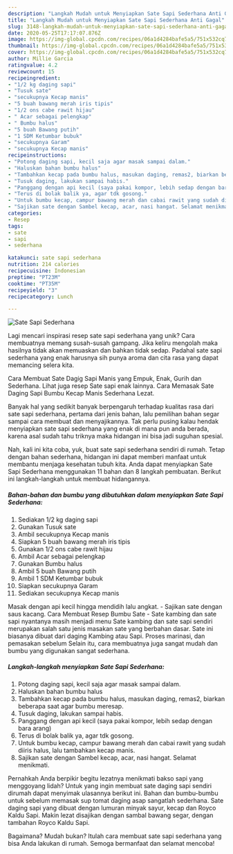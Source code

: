 ```yaml
---
description: "Langkah Mudah untuk Menyiapkan Sate Sapi Sederhana Anti Gagal"
title: "Langkah Mudah untuk Menyiapkan Sate Sapi Sederhana Anti Gagal"
slug: 3148-langkah-mudah-untuk-menyiapkan-sate-sapi-sederhana-anti-gagal
date: 2020-05-25T17:17:07.876Z
image: https://img-global.cpcdn.com/recipes/06a1d4284bafe5a5/751x532cq70/sate-sapi-sederhana-foto-resep-utama.jpg
thumbnail: https://img-global.cpcdn.com/recipes/06a1d4284bafe5a5/751x532cq70/sate-sapi-sederhana-foto-resep-utama.jpg
cover: https://img-global.cpcdn.com/recipes/06a1d4284bafe5a5/751x532cq70/sate-sapi-sederhana-foto-resep-utama.jpg
author: Millie Garcia
ratingvalue: 4.2
reviewcount: 15
recipeingredient:
- "1/2 kg daging sapi"
- "Tusuk sate"
- "secukupnya Kecap manis"
- "5 buah bawang merah iris tipis"
- "1/2 ons cabe rawit hijau"
- " Acar sebagai pelengkap"
- " Bumbu halus"
- "5 buah Bawang putih"
- "1 SDM Ketumbar bubuk"
- "secukupnya Garam"
- "secukupnya Kecap manis"
recipeinstructions:
- "Potong daging sapi, kecil saja agar masak sampai dalam."
- "Haluskan bahan bumbu halus"
- "Tambahkan kecap pada bumbu halus, masukan daging, remas2, biarkan beberapa saat agar bumbu meresap."
- "Tusuk daging, lakukan sampai habis."
- "Panggang dengan api kecil (saya pakai kompor, lebih sedap dengan bara arang)"
- "Terus di bolak balik ya, agar tdk gosong."
- "Untuk bumbu kecap, campur bawang merah dan cabai rawit yang sudah diiris halus, lalu tambahkan kecap manis."
- "Sajikan sate dengan Sambel kecap, acar, nasi hangat. Selamat menikmati."
categories:
- Resep
tags:
- sate
- sapi
- sederhana

katakunci: sate sapi sederhana 
nutrition: 214 calories
recipecuisine: Indonesian
preptime: "PT23M"
cooktime: "PT35M"
recipeyield: "3"
recipecategory: Lunch

---
```



![Sate Sapi Sederhana](https://img-global.cpcdn.com/recipes/06a1d4284bafe5a5/751x532cq70/sate-sapi-sederhana-foto-resep-utama.jpg)

Lagi mencari inspirasi resep sate sapi sederhana yang unik? Cara membuatnya memang susah-susah gampang. Jika keliru mengolah maka hasilnya tidak akan memuaskan dan bahkan tidak sedap. Padahal sate sapi sederhana yang enak harusnya sih punya aroma dan cita rasa yang dapat memancing selera kita.

Cara Membuat Sate Dagig Sapi Manis yang Empuk, Enak, Gurih dan Sederhana. Lihat juga resep Sate sapi enak lainnya. Cara Memasak Sate Daging Sapi Bumbu Kecap Manis Sederhana Lezat.

Banyak hal yang sedikit banyak berpengaruh terhadap kualitas rasa dari sate sapi sederhana, pertama dari jenis bahan, lalu pemilihan bahan segar sampai cara membuat dan menyajikannya. Tak perlu pusing kalau hendak menyiapkan sate sapi sederhana yang enak di mana pun anda berada, karena asal sudah tahu triknya maka hidangan ini bisa jadi suguhan spesial.


Nah, kali ini kita coba, yuk, buat sate sapi sederhana sendiri di rumah. Tetap dengan bahan sederhana, hidangan ini dapat memberi manfaat untuk membantu menjaga kesehatan tubuh kita. Anda dapat menyiapkan Sate Sapi Sederhana menggunakan 11 bahan dan 8 langkah pembuatan. Berikut ini langkah-langkah untuk membuat hidangannya.

<!--inarticleads1-->

##### Bahan-bahan dan bumbu yang dibutuhkan dalam menyiapkan Sate Sapi Sederhana:

1. Sediakan 1/2 kg daging sapi
1. Gunakan Tusuk sate
1. Ambil secukupnya Kecap manis
1. Siapkan 5 buah bawang merah iris tipis
1. Gunakan 1/2 ons cabe rawit hijau
1. Ambil  Acar sebagai pelengkap
1. Gunakan  Bumbu halus
1. Ambil 5 buah Bawang putih
1. Ambil 1 SDM Ketumbar bubuk
1. Siapkan secukupnya Garam
1. Sediakan secukupnya Kecap manis


Masak dengan api kecil hingga mendidih lalu angkat. - Sajikan sate dengan saus kacang. Cara Membuat Resep Bumbu Sate - Sate kambing dan sate sapi nyantanya masih menjadi menu Sate kambing dan sate sapi sendiri merupakan salah satu jenis masakan sate yang berbahan dasar. Sate ini biasanya dibuat dari daging Kambing atau Sapi. Proses marinasi, dan pemasakan sebelum Selain itu, cara membuatnya juga sangat mudah dan bumbu yang digunakan sangat sederhana. 

<!--inarticleads2-->

##### Langkah-langkah menyiapkan Sate Sapi Sederhana:

1. Potong daging sapi, kecil saja agar masak sampai dalam.
1. Haluskan bahan bumbu halus
1. Tambahkan kecap pada bumbu halus, masukan daging, remas2, biarkan beberapa saat agar bumbu meresap.
1. Tusuk daging, lakukan sampai habis.
1. Panggang dengan api kecil (saya pakai kompor, lebih sedap dengan bara arang)
1. Terus di bolak balik ya, agar tdk gosong.
1. Untuk bumbu kecap, campur bawang merah dan cabai rawit yang sudah diiris halus, lalu tambahkan kecap manis.
1. Sajikan sate dengan Sambel kecap, acar, nasi hangat. Selamat menikmati.


Pernahkah Anda berpikir begitu lezatnya menikmati bakso sapi yang menggoyang lidah? Untuk yang ingin membuat sate daging sapi sendiri dirumah dapat menyimak ulasannya berikut ini. Bahan dan bumbu-bumbu untuk sebelum memasak sup tomat daging asap sangatlah sederhana. Sate daging sapi yang dibuat dengan lumuran minyak sayur, kecap dan Royco Kaldu Sapi. Makin lezat disajikan dengan sambal bawang segar, dengan tambahan Royco Kaldu Sapi. 

Bagaimana? Mudah bukan? Itulah cara membuat sate sapi sederhana yang bisa Anda lakukan di rumah. Semoga bermanfaat dan selamat mencoba!
